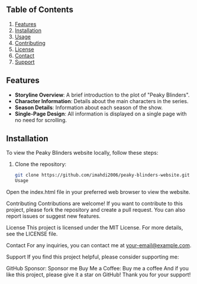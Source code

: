 ## Table of Contents
1. [Features](#features)
2. [Installation](#installation)
3. [Usage](#usage)
4. [Contributing](#contributing)
5. [License](#license)
6. [Contact](#contact)
7. [Support](#support)

## Features
- **Storyline Overview**: A brief introduction to the plot of "Peaky Blinders".
- **Character Information**: Details about the main characters in the series.
- **Season Details**: Information about each season of the show.
- **Single-Page Design**: All information is displayed on a single page with no need for scrolling.

## Installation
To view the Peaky Blinders website locally, follow these steps:

1. Clone the repository:
   ```bash
   git clone https://github.com/imahdi2006/peaky-blinders-website.git
   Usage
Open the index.html file in your preferred web browser to view the website.

Contributing
Contributions are welcome! If you want to contribute to this project, please fork the repository and create a pull request. You can also report issues or suggest new features.

License
This project is licensed under the MIT License. For more details, see the LICENSE file.

Contact
For any inquiries, you can contact me at your-email@example.com.

Support
If you find this project helpful, please consider supporting me:

GitHub Sponsor: Sponsor me
Buy Me a Coffee: Buy me a coffee
And if you like this project, please give it a star on GitHub! Thank you for your support!


